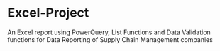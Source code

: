 # Excel-Project
An Excel report using PowerQuery,  List Functions and Data Validation functions for Data Reporting of Supply Chain Management companies

